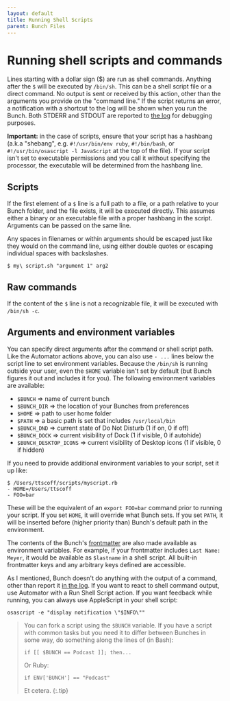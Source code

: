 ```yaml
---
layout: default
title: Running Shell Scripts
parent: Bunch Files
---
```

# Running shell scripts and commands

Lines starting with a dollar sign (\$) are run as shell commands. Anything after the `$` will be executed by `/bin/sh`. This can be a shell script file or a direct command. No output is sent or received by this action, other than the arguments you provide on the "command line." If the script returns an error, a notification with a shortcut to the log will be shown when you run the Bunch. Both STDERR and STDOUT are reported to [the log](/bunch/docs/using-bunch/bunch-log) for debugging purposes.

**Important:** in the case of scripts, ensure that your script has a hashbang (a.k.a "shebang", e.g. `#!/usr/bin/env ruby`, `#!/bin/bash`, or `#!/usr/bin/osascript -l JavaScript` at the top of the file). If your script isn't set to executable permissions and you call it without specifying the processor, the executable will be determined from the hashbang line.

## Scripts

If the first element of a `$` line is a full path to a file, or a path relative to your Bunch folder, and the file exists, it will be executed directly. This assumes either a binary or an executable file with a proper hashbang in the script. Arguments can be passed on the same line.

Any spaces in filenames or within arguments should be escaped just like they would on the command line, using either double quotes or escaping individual spaces with backslashes.

    $ my\ script.sh "argument 1" arg2

## Raw commands

If the content of the `$` line is not a recognizable file, it will be executed with `/bin/sh -c`.

## Arguments and environment variables

You can specify direct arguments after the command or shell script path. Like the Automator actions above, you can also use `- ...` lines below the script line to set environment variables. Because the `/bin/sh` is running outside your user, even the `$HOME` variable isn't set by default (but Bunch figures it out and includes it for you). The following environment variables are available:

- `$BUNCH` => name of current bunch
- `$BUNCH_DIR` => the location of your Bunches from preferences
- `$HOME` => path to user home folder
- `$PATH` => a basic path is set that includes `/usr/local/bin`
- `$BUNCH_DND` => current state of Do Not Disturb (1 if on, 0 if off)
- `$BUNCH_DOCK` => current visibility of Dock (1 if visible, 0 if autohide)
- `$BUNCH_DESKTOP_ICONS` => current visibility of Desktop icons (1 if visible, 0 if hidden)

If you need to provide additional environment variables to your script, set it up like:

    $ /Users/ttscoff/scripts/myscript.rb
    - HOME=/Users/ttscoff
    - FOO=bar

These will be the equivalent of an `export FOO=bar` command prior to running your script. If you set `HOME`, it will override what Bunch sets. If you set `PATH`, it will be inserted before (higher priority than) Bunch's default path in the environment.

The contents of the Bunch's [frontmatter](/bunch/docs/bunch-files/frontmatter/) are also made available as environment variables. For example, if your frontmatter includes `Last Name: Meyer`, it would be available as `$lastname` in a shell script. All built-in frontmatter keys and any arbitrary keys defined are accessible.

As I mentioned, Bunch doesn't do anything with the output of a command, other than report it [in the log](/bunch/docs/using-bunch/bunch-log/). If you want to react to shell command output, use Automator with a Run Shell Script action. If you want feedback while running, you can always use AppleScript in your shell script:

    osascript -e "display notification \"$INFO\""

> You can fork a script using the `$BUNCH` variable. If you have a script with common tasks but you need it to differ between Bunches in some way, do something along the lines of (in Bash):
>
> `if [[ $BUNCH == Podcast ]]; then...`
>
> Or Ruby:
>
> `if ENV['BUNCH'] == "Podcast"`
>
> Et cetera.
{:.tip}

